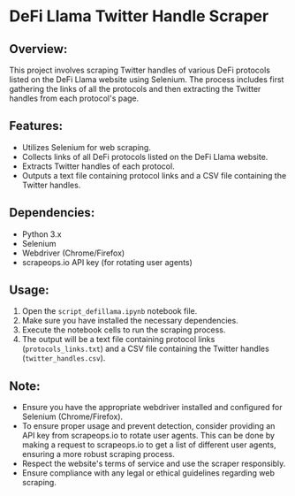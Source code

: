 # DeFi Llama Twitter Handle Scraper

## Overview:
This project involves scraping Twitter handles of various DeFi protocols listed on the DeFi Llama website using Selenium. The process includes first gathering the links of all the protocols and then extracting the Twitter handles from each protocol's page.

## Features:
- Utilizes Selenium for web scraping.
- Collects links of all DeFi protocols listed on the DeFi Llama website.
- Extracts Twitter handles of each protocol.
- Outputs a text file containing protocol links and a CSV file containing the Twitter handles.

## Dependencies:
- Python 3.x
- Selenium
- Webdriver (Chrome/Firefox)
- scrapeops.io API key (for rotating user agents)

## Usage:
1. Open the `script_defillama.ipynb` notebook file.
2. Make sure you have installed the necessary dependencies.
3. Execute the notebook cells to run the scraping process.
4. The output will be a text file containing protocol links (`protocols_links.txt`) and a CSV file containing the Twitter handles (`twitter_handles.csv`).

## Note:
- Ensure you have the appropriate webdriver installed and configured for Selenium (Chrome/Firefox).
- To ensure proper usage and prevent detection, consider providing an API key from scrapeops.io to rotate user agents. This can be done by making a request to scrapeops.io to get a list of different user agents, ensuring a more robust scraping process.
- Respect the website's terms of service and use the scraper responsibly.
- Ensure compliance with any legal or ethical guidelines regarding web scraping.
